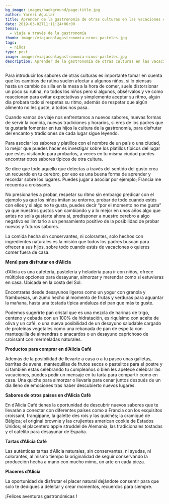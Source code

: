```yaml
---
bg_image: images/background/page-title.jpg
author: Yareri Aguilar
title: Aprender de la gastronomía de otras culturas en las vacaciones con niños
date: 2019-03-02T11:11:24+06:00
temas:
  - Viaja a través de la gastronomía
thumb: images/viajaconlagastronomia-ninos-pasteles.jpg
tags:
  - niños
type: post
image: images/viajaconlagastronomia-ninos-pasteles.jpg
description: Aprender de la gastronomía de otras culturas en las vacaciones con niños
---
```

Para introducir los sabores de otras culturas es importante tomar en cuenta que los cambios de rutina suelen afectar a algunos niños, si lo piensas hasta un cambio de silla en la mesa a la hora de comer, suele distorsionar un poco su rutina, no todos los niños pero si algunos, obsérvalos y ve como reaccionan para evitar expectativas y simplemente aceptar su ritmo, algún día probará todo si respetas su ritmo, además de respetar que algún alimento no les guste, a todos nos pasa.

Cuando vamos de viaje nos enfrentamos a nuevos sabores, nuevas formas de servir la comida, nuevas tradiciones y horarios, si eres de los padres que te gustaría fomentar en tus hijos la cultura de la gastronomía, para disfrutar del encanto y tradiciones de cada lugar sigue leyendo.

Para asociar los sabores y platillos con el nombre de un país o una ciudad, lo mejor que puedes hacer es investigar sobre los platillos típicos del lugar que estes visitando para probarlos, a veces en tu misma ciudad puedes encontrar otros sabores típicos de otra cultura.

Se dice que todo aquello que detectas a través del sentido del gusto crea un recuerdo en tu cerebro, por eso es una buena forma de aprender y recordar sobre los lugares. Puedes jugar a asociar por ejemplo; Francia me recuerda a croissants.

 No presionarles a probar, respetar su ritmo sin embargo predicar con el ejemplo ya que los niños imitan su entorno, probar de todo cuando estés con ellos y si algo no te gusta, puedes decir “por el momento no me gusta” ya que nuestros gustos van cambiando y a lo mejor en unos años algo que antes no solía gustarte ahora sí, predisponer a nuestro cerebro a algo negativo es limitarlo a un pensamiento positivo de la posibilidad de probar nuevos y futuros sabores.

La comida hecha sin conservantes, ni colorantes, solo hechos con ingredientes naturales es la misión que todos los padres buscan para ofrecer a sus hijos, sobre todo cuando estás de vacaciones o quieres comer fuera de casa.

**Menú para disfrutar en d’Alicia**

d’Alicia es una cafetería, pastelería y heladería para ir con niños, ofrece múltiples opciones para desayunar, almorzar y merendar como si estuvieras en casa. Ubicada en la costa del Sol.

Encontrarás desde desayunos ligeros como un yogur con granola y frambuesas, un zumo hecho al momento de frutas y verduras para aguantar la mañana, hasta una tostada típica andaluza del pan que más te guste.

Podemos sugerirte pan cristal que es una mezcla de harinas de trigo, centeno y cebada con un 100% de hidratación, es riquísimo con aceite de oliva y un café, o una nueva posibilidad de un desayuno saludable cargado de proteínas vegetales como una rebanada de pan de espelta con mantequilla de almendras o anacardos o un desayuno caprichoso de croissant con mermeladas naturales.

**Productos para comprar en d’Alicia Café**

Además de la posibilidad de llevarte a casa o a tu paseo unas galletas, barritas de avena, mantequillas de frutos secos o pastelitos para el postre y si también estas celebrando tu cumpleaños o bien les apetece celebrar las vacaciones, puedes pedir un mensaje en tu tarta para compartir como en casa. Una quiche para almorzar o llevarla para cenar juntos después de un día lleno de emociones tras haber descubierto nuevos lugares.

**Sabores de otros países en d’Alicia Café**

En d’Alicia Café tienes la oportunidad de descubrir nuevos sabores que te llevarán a conectar con diferentes países como a Francia con los exquisitos croissant, frangipane, la galette des rois y las quichés;  la cramiqué de  Bélgica; el original brownie y las crujientes american cookie de Estados Unidos; el placentero apple struddel de Alemania, las tradicionales tostadas y el cafelito para desayunar de España.

**Tartas d’Alicia Café**

Las auténticas tartas d’Alicia naturales, sin conservantes, ni ayudas, ni colorantes, al mismo tiempo la originalidad de seguir conservando la producción hecha a mano con mucho mimo, un arte en cada pieza.

**Placeres d’Alicia**

La oportunidad de disfrutar el placer natural dejándote consentir para que solo te dediques a deleitar y crear momentos, recuerdos para siempre.

¡Felices aventuras gastronómicas !
